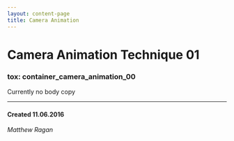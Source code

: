 ```yaml
---
layout: content-page
title: Camera Animation
---
```


# Camera Animation Technique 01
### tox: container_camera_animation_00

Currently no body copy

---
#### Created 11.06.2016
*Matthew Ragan*